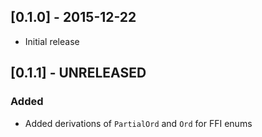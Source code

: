 ## [0.1.0] - 2015-12-22
- Initial release

## [0.1.1] - UNRELEASED

### Added
- Added derivations of `PartialOrd` and `Ord` for FFI enums
